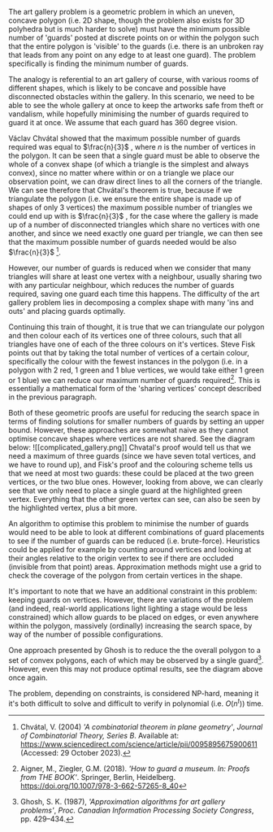 The art gallery problem is a geometric problem in which an uneven, concave polygon (i.e. 2D shape, though the problem also exists for 3D polyhedra but is much harder to solve) must have the minimum possible number of 'guards' posted at discrete points on or within the polygon such that the entire polygon is 'visible' to the guards (i.e. there is an unbroken ray that leads from any point on any edge to at least one guard). The problem specifically is finding the minimum number of guards.

The analogy is referential to an art gallery of course, with various rooms of different shapes, which is likely to be concave and possible have disconnected obstacles within the gallery. In this scenario, we need to be able to see the whole gallery at once to keep the artworks safe from theft or vandalism, while hopefully minimising the number of guards required to guard it at once. We assume that each guard has 360 degree vision.

Václav Chvátal showed that the maximum possible number of guards required was equal to $\frac{n}{3}$ , where $n$ is the number of vertices in the polygon. It can be seen that a single guard must be able to observe the whole of a convex shape (of which a triangle is the simplest and always convex), since no matter where within or on a triangle we place our observation point, we can draw direct lines to all the corners of the triangle. We can see therefore that Chvátal's theorem is true, because if we triangulate the polygon (i.e. we ensure the entire shape is made up of shapes of only 3 vertices) the maximum possible number of triangles we could end up with is $\frac{n}{3}$ , for the case where the gallery is made up of a number of disconnected triangles which share no vertices with one another, and since we need exactly one guard per triangle, we can then see that the maximum possible number of guards needed would be also $\frac{n}{3}$ [^1].

However, our number of guards is reduced when we consider that many triangles will share at least one vertex with a neighbour, usually sharing two with any particular neighbour, which reduces the number of guards required, saving one guard each time this happens. The difficulty of the art gallery problem lies in decomposing a complex shape with many 'ins and outs' and placing guards optimally.

Continuing this train of thought, it is true that we can triangulate our polygon and then colour each of its vertices one of three colours, such that all triangles have one of each of the three colours on it's vertices. Steve Fisk points out that by taking the total number of vertices of a certain colour, specifically the colour with the fewest instances in the polygon (i.e. in a polygon with 2 red, 1 green and 1 blue vertices, we would take either 1 green or 1 blue) we can reduce our maximum number of guards required[^2]. This is essentially a mathematical form of the 'sharing vertices' concept described in the previous paragraph.

Both of these geometric proofs are useful for reducing the search space in terms of finding solutions for smaller numbers of guards by setting an upper bound. However, these approaches are somewhat naive as they cannot optimise concave shapes where vertices are not shared. See the diagram below:
![[complicated_gallery.png]]
Chvatal's proof would tell us that we need a maximum of three guards (since we have seven total vertices, and we have to round up), and Fisk's proof and the colouring scheme tells us that we need at most two guards: these could be placed at the two green vertices, or the two blue ones. However, looking from above, we can clearly see that we only need to place a single guard at the highlighted green vertex. Everything that the other green vertex can see, can also be seen by the highlighted vertex, plus a bit more.

An algorithm to optimise this problem to minimise the number of guards would need to be able to look at different combinations of guard placements to see if the number of guards can be reduced (i.e. brute-force). Heuristics could be applied for example by counting around vertices and looking at their angles relative to the origin vertex to see if there are occluded (invisible from that point) areas. Approximation methods might use a grid to check the coverage of the polygon from certain vertices in the shape.

It's important to note that we have an additional constraint in this problem: keeping guards on vertices. However, there are variations of the problem (and indeed, real-world applications light lighting a stage would be less constrained) which allow guards to be placed on edges, or even anywhere within the polygon, massively (ordinally) increasing the search space, by way of the number of possible configurations.

One approach presented by Ghosh is to reduce the the overall polygon to a set of convex polygons, each of which may be observed by a single guard[^3]. However, even this may not produce optimal results, see the diagram above once again.

The problem, depending on constraints, is considered NP-hard, meaning it it's both difficult to solve and difficult to verify in polynomial (i.e. $O(n^t)$) time.

[^1]: Chvátal, V. (2004) _'A combinatorial theorem in plane geometry'_, _Journal of Combinatorial Theory, Series B_. Available at: https://www.sciencedirect.com/science/article/pii/0095895675900611 (Accessed: 29 October 2023).
[^2]: Aigner, M., Ziegler, G.M. (2018). _'How to guard a museum. In: Proofs from THE BOOK'_. Springer, Berlin, Heidelberg. https://doi.org/10.1007/978-3-662-57265-8_40
[^3]: Ghosh, S. K. (1987), _'Approximation algorithms for art gallery problems'_, _Proc. Canadian Information Processing Society Congress_, pp. 429–434.
